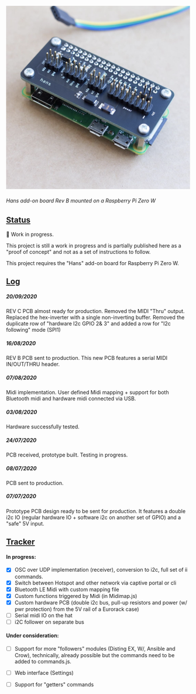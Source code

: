 ![Hans_revB](/docs/images/hans.png)
###### Hans add-on board Rev B mounted on a Raspberry Pi Zero W

## [Status](#status)

🚧 Work in progress.

This project is still a work in progress and is partially published here as a "proof of concept" and not as a set of instructions to follow.

This project requires the "Hans" add-on board for Raspberry Pi Zero W.

## [Log](#log)

##### 20/09/2020

REV C PCB almost ready for production. Removed the MIDI "Thru" output. Replaced the hex-inverter with a single non-inverting buffer. Removed the duplicate row of "hardware I2c GPIO 2& 3" and added a row for "I2c following" mode (SPI1)

##### 16/08/2020

REV B PCB sent to production. This new PCB features a serial MIDI IN/OUT/THRU header.

##### 07/08/2020

Midi implementation. User defined Midi mapping + support for both Bluetooth midi and hardware midi connected via USB.

##### 03/08/2020

Hardware successfully tested. 

##### 24/07/2020

PCB received, prototype built. Testing in progress. 

##### 08/07/2020

PCB sent to production.

##### 07/07/2020

Prototype PCB design ready to be sent for production. It features a double i2c IO (regular hardware IO + software i2c on another set of GPIO) and a "safe" 5V input.



## [Tracker](#tracker)


#### In progress:

- [x] OSC over UDP implementation (receiver), conversion to i2c, full set of ii commands.
- [x] Switch between Hotspot and other network via captive portal or cli
- [x] Bluetooth LE Midi with custom mapping file 
- [x] Custom functions triggered by Midi (in Midimap.js) 
- [x] Custom hardware PCB (double i2c bus, pull-up resistors and power (w/ pwr protection) from the 5V rail of a Eurorack case)
- [ ] Serial midi IO on the hat
- [ ] i2C follower on separate bus
#### Under consideration:

- [ ] Support for more "followers" modules (Disting EX, W/, Ansible and Crow), technically, already possible but the commands need to be added to commands.js.
- [ ] Web interface (Settings)
- [ ] Support for "getters" commands



